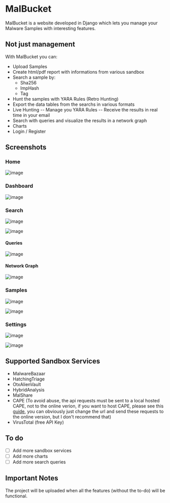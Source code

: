 # MalBucket

MalBucket is a website developed in Django which lets you manage your Malware Samples with interesting features.


## Not just management

With MalBucket you can:

- Upload Samples
- Create html/pdf report with informations from various sandbox
- Search a sample by:
  - Sha256
  - ImpHash
  - Tag
- Hunt the samples with YARA Rules (Retro Hunting)
- Export the data tables from the searchs in various formats
- Live Hunting
  -- Manage you YARA Rules
  -- Receive the results in real time in your email
- Search with queries and visualize the results in a network graph
- Charts
- Login / Register

## Screenshots

### Home
![image](https://user-images.githubusercontent.com/52568048/130370400-bf2af1fa-ff9f-43b6-be8a-9c771b012630.png)

### Dashboard
![image](https://user-images.githubusercontent.com/52568048/130370429-a14fc282-3176-4652-b46e-774d52e11764.png)

### Search
![image](https://user-images.githubusercontent.com/52568048/130371647-794cbf72-e556-487d-b0bb-968042bff5a8.png)

![image](https://user-images.githubusercontent.com/52568048/130371669-b7de2b2d-1e05-490b-bfaf-59ee95ee0fb5.png)

#### Queries
![image](https://user-images.githubusercontent.com/52568048/130372270-28a0d50b-e28f-4648-bbeb-c3a64632c7bd.png)


#### Network Graph
![image](https://user-images.githubusercontent.com/52568048/130371708-48e05783-5628-4b34-8085-094a0edd9dc3.png)

### Samples
![image](https://user-images.githubusercontent.com/52568048/130371725-de90adae-4c99-4e2f-b758-b5957d087445.png)

![image](https://user-images.githubusercontent.com/52568048/130371734-467b332a-8ead-4d3a-bf99-1e729fbc55d2.png)

### Settings
![image](https://user-images.githubusercontent.com/52568048/130371955-4165e3d7-cee1-4fb4-9726-0d1c1b5d3caa.png)

![image](https://user-images.githubusercontent.com/52568048/130371970-3a7b7a64-a9e1-4576-84d9-d2724cc11d39.png)


## Supported Sandbox Services

- MalwareBazaar
- HatchingTriage
- OtxAlienVault
- HybridAnalysis
- MalShare
- CAPE (To avoid abuse, the api requests must be sent to a local hosted CAPE, not to the online verion, if you want to host CAPE, please see this [guide](https://github.com/Finch4/Malware-Analysis-Reports/blob/master/CAPEv2Setup.MD), you can obviously just change the url and send these requests to the online version, but I don't recommend that)
- VirusTotal (free API Key)

## To do

- [ ] Add more sandbox services
- [ ] Add more charts
- [ ] Add more search queries

## Important Notes

The project will be uploaded when all the features (without the to-do) will be functional.

